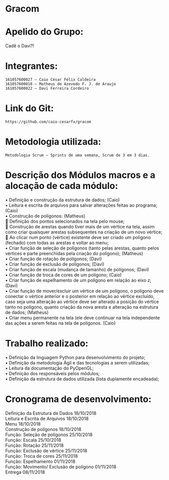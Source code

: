 # Gracom
# Apelido do Grupo:
  Cadê o Davi?!
# Integrantes:
	161057600027 – Caio César Félix Caldeira  
	161057600018 – Matheus de Azevedo F. J. de Araujo  
	161057600022 – Davi Ferreira Cordeiro  
# Link do Git:
	https://github.com/caio-cesarfx/gracom  
# Metodologia utilizada:
	Metodologia Scrum – Sprints de uma semana, Scrum de 3 em 3 dias.  

# Descrição dos Módulos macros e a alocação de cada módulo:
  •	Definição e construção da estrutura de dados; (Caio)  
  •	Leitura e escrita de arquivos para salvar alterações feitas ao programa; (Caio)  
  •	Construção de polígonos: (Matheus)  
    	Definição dos pontos selecionados na tela pelo mouse;  
    	Construção de arestas quando tiver mais de um vértice na tela, assim como criar quaisquer arestas subsequentes na criação de um novo vértice;  
    	Ao clicar num ponto (vértice) existente deve ser criado um polígono (fechado) com todas as arestas e voltar ao menu;  
  •	Criar função de seleção de polígonos (tanto pelas arestas, quanto pelos vértices e parte preenchidas pela criação do polígono); (Matheus)  
  •	Criar função de rotação de polígonos; (Davi)  
  •	Criar função de exclusão de polígonos; (Davi)  
  •	Criar função de escala (mudança de tamanho) de polígonos; (Davi)  
  •	Criar função de troca de cores de um polígono; (Caio)  
  •	Criar função de espelhamento de um polígono em relação ao eixo z; (Davi)  
  •	Criar função de mover/excluir um vértice de um polígono, o polígono deve conectar o vértice anterior e o posterior em relação ao vértice excluído, caso seja uma alteração ao vértice deve ser alterado a posição do vértice tanto no polígono, quanto criação da nova aresta e alteração na estrutura de dados; (Matheus)  
  •	Criar menu permanente na tela (ele deve continuar na tela independente das ações a serem feitas na tela de polígonos. (Caio)  

# Trabalho realizado:
  •	Definição da linguagem Python para desenvolvimento do projeto;  
  •	Definição da metodologia Ágil e das tecnologias a serem utilizadas;  
  •	Leitura da documentação do PyOpenGL;   
  •	Definição dos responsáveis pelos módulos;  
  •	Definição da estrutura de dados utilizada (lista duplamente encadeada);  

# Cronograma de desenvolvimento:

  Definição da Estrutura de Dados	18/10/2018  
  Leitura e Escrita de Arquivos	18/10/2018  
  Menu	18/10/2018  
  Construção de polígonos	18/10/2018  
  Função: Seleção de polígonos	25/10/2018  
  Função: Escala	25/10/2018  
  Função: Rotação	25/11/2018  
  Função: Exclusão de vértice	25/11/2018  
  Função: Troca de cores	25/11/2018  
  Função: Espelhamento	01/11/2018  
  Função: Movimento/ Exclusão de polígono  01/11/2018  
  Entrega	08/11/2018  

